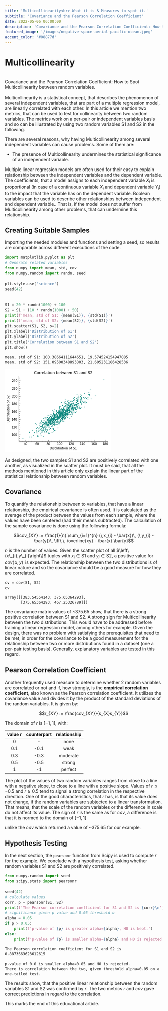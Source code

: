 ```yaml
---
title: 'Multicollinearity<br> What it is & Measures to spot it.'
subtitle: 'Covariance and the Pearson Correlation Coefficient'
date: 2022-05-06 06:00:00
description: 'Covariance and the Pearson Correlation Coefficient: How to Spot Multicollinearity between random variables.'
featured_image: '/images/negative-space-aerial-pacific-ocean.jpeg'
accent_color: '#08877d'
---
```


# Multicollinearity
<br>
Covariance and the Pearson Correlation Coefficient: How to Spot Multicollinearity between random variables.<br>
<br>
Multicollinearity is a statistical concept, that describes the phenomenon of several independent variables, that are
part of a multiple regression model, are linearly correlated with each other.  
In this article we mention two metrics, that can be used to test for collinearity between two random variables. The
metrics work on a per-pair or independent variables basis and so can be illustrated by using two random variables S1 and
S2 in the following.  
  
There are several reasons, why having Multicollinearity among several independent variables can cause problems. Some of
them are:  
- The presence of Multicollinearity undermines the statistical significance of an independent variable.  
  
Multiple linear regression models are often used for their easy to explain relationship between the independent
variables and the dependent variable. The coefficients, that a model assigns to each independent variable $X_{i}$ is
proportional (in case of a continuous variable $X_{i}$ and dependent variable $Y_{i}$) to the impact that the variable has on the dependent variable.
Boolean variables can be used to describe other relationships between independent and dependent variable.. That is, if
the model does not suffer from Multicollinearity among other problems, that can undermine this relationship.


## Creating Suitable Samples


Importing the needed modules and functions and setting a seed, so results are comparable across different executions of the code.


```python
import matplotlib.pyplot as plt
# Generate related variables
from numpy import mean, std, cov
from numpy.random import randn, seed

plt.style.use('science')
seed(42)


S1 = 20 * randn(1000) + 100
S2 = S1 + (10 * randn(1000) + 50)
print(f'mean, std of S1: {mean(S1)}, {std(S1)}')
print(f'mean, std of S2: {mean(S2)}, {std(S2)}')
plt.scatter(S1, S2, s=2)
plt.xlabel('Distribution of S1')
plt.ylabel('Distribution of S2')
plt.title('Correlation between S1 and S2')
plt.show()

```

    mean, std of S1: 100.38664111644651, 19.574524154947085
    mean, std of S2: 151.09500348893803, 21.605231186428536



    
![png](/blog/images/output_4_1.png)
    


As designed, the two samples S1 and S2 are positively correlated with one another, as visualized in the scatter plot. It must be said, that all the methods mentioned in this article only explain the linear part of the statistical relationship between random variables.

## Covariance
To quantify the relationship between to variables, that have a linear relationship,
the empirical covariance is often used. It is calculated as the average of the product between
the values from each sample, where the values have been centered (had their means
subtracted). The calculation of the sample covariance is done using the following
formula:

$$cov_{XY} := \frac{1}{n} \sum_{i=1}^{n} (\,x_{i} - \bar{x})\, (\,y_{i} - \bar{y})\, \iff\,\, \overline{xy} - \bar{x} \bar{y}$$

$n$ is the number of values. Given the scatter plot of all $\left\(x\_{i},y\_{i}\right\)$ tuples with $x_{i} \in \mathrm{S1}$ and $y_{i} \in \mathrm{S2}$, a positive value for $cov(\,x,y)\,$ is expected. The relationship between the two distributions is of linear nature and so the covariance should be a good measure for how they are correlated.



```python
cv = cov(S1, S2)
cv

```




    array([[383.54554143, 375.65364293],
           [375.65364293, 467.25326789]])



The covariance matrix values of ~375.65 show, that there is a strong positive correlation between S1 and S2. A strong sign for Multicollinearity between the two distributions. This would have to be addressed before training a linear regression model, among others for example. Given the design, there was no problem with satisfying the prerequisites that need to be met, in order for the covariance to be a good measurement for the relationship between two or more distributions found in a dataset (one a per-pair testing basis). Generally, explanatory variables are tested in this regard.


## Pearson Correlation Coefficient
Another frequently used measure to determine whether 2 random variables are correlated or not and if, how strongly, is the
**empirical correlation coefficient**, also known as the Pearson correlation coefficient. It utilizes the covariance
value and divides it by the product of the standard deviations of the random variables. It is given by:

$$r_{XY} := \frac{cov_{XY}}{s_{X}s_{Y}}$$

The domain of $r$ is $[-1,1]$, with:

| value $r$ | counterpart | relationship |
|:---------:|:-----------:|:------------:|
| 0			| -			  |    none	     |
| 0.1		| -0.1		  |     weak     |
| 0.3		| -0.3		  |  moderate	 |
| 0.5		| -0.5		  | strong		|
| 1			| -1		  | perfect 	|



The plot of the values of two random variables ranges from close to a line with a negative slope, to close to a line
with a positive slope. Values of $r \le -0.5$ and $r \ge 0.5$ tend to signal a strong correlation in the respective
direction. One of the good characteristics, that $r$ has, is that its value does not change, if the random variables are
subjected to a linear transformation. That means, that the scale of the random variables or the difference in scale do
not affect its value. The sign of $r$ is the same as for $cov$, a difference is that it is normed to the domain of $[-1,1]$ 

unlike the $cov$ which returned a value of ~375.65 for our example.



## Hypothesis Testing
In the next section, the `pearsonr` function from Scipy is used to compute $r$ for the example. We conclude with a
hypothesis test, asking whether random variables S1 and S2 are positively correlated.



```python
from numpy.random import seed
from scipy.stats import pearsonr

seed(42)
# calculate values
corr, p = pearsonr(S1, S2)
print(f'The Pearson correlation coefficient for S1 and S2 is {corr}\n')
# significance given p value and 0.05 threshold α
alpha = 0.05
if p > 0.05:
	print(f'p-value of {p} is greater alpha={alpha}, H0 is kept.')
else:
	print(f'p-value of {p} is smaller alpha={alpha} and H0 is rejected.\nThere is correlation between the two, given threshold alpha={alpha} on a one-tailed test.')

```

    The Pearson correlation coefficient for S1 and S2 is 0.8873663623612615
    
    p-value of 0.0 is smaller alpha=0.05 and H0 is rejected.
    There is correlation between the two, given threshold alpha=0.05 on a one-tailed test.


The results show, that the positive linear relationship between the random variables S1 and S2 was confirmed by $r$. The two metrics $r$ and $cov$ gave correct predictions in regard to the correlation.

This marks the end of this educational article.

